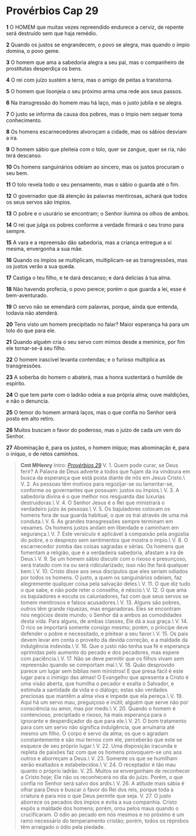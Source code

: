 # Provérbios Cap 29

**1** 	O HOMEM que muitas vezes repreendido endurece a cerviz, de repente será destruído sem que haja remédio.

**2** 	Quando os justos se engrandecem, o povo se alegra, mas quando o ímpio domina, o povo geme.

**3** 	O homem que ama a sabedoria alegra a seu pai, mas o companheiro de prostitutas desperdiça os bens.

**4** 	O rei com juízo sustém a terra, mas o amigo de peitas a transtorna.

**5** 	O homem que lisonjeia o seu próximo arma uma rede aos seus passos.

**6** 	Na transgressão do homem mau há laço, mas o justo jubila e se alegra.

**7** 	O justo se informa da causa dos pobres, mas o ímpio nem sequer toma conhecimento.

**8** 	Os homens escarnecedores alvoroçam a cidade, mas os sábios desviam a ira.

**9** 	O homem sábio que pleiteia com o tolo, quer se zangue, quer se ria, não terá descanso.

**10** 	Os homens sanguinários odeiam ao sincero, mas os justos procuram o seu bem.

**11** 	O tolo revela todo o seu pensamento, mas o sábio o guarda até o fim.

**12** 	O governador que dá atenção às palavras mentirosas, achará que todos os seus servos são ímpios.

**13** 	O pobre e o usurário se encontram; o Senhor ilumina os olhos de ambos.

**14** 	O rei que julga os pobres conforme a verdade firmará o seu trono para sempre.

**15** 	A vara e a repreensão dão sabedoria, mas a criança entregue a si mesma, envergonha a sua mãe.

**16** 	Quando os ímpios se multiplicam, multiplicam-se as transgressões, mas os justos verão a sua queda.

**17** 	Castiga o teu filho, e te dará descanso; e dará delícias à tua alma.

**18** 	Não havendo profecia, o povo perece; porém o que guarda a lei, esse é bem-aventurado.

**19** 	O servo não se emendará com palavras, porque, ainda que entenda, todavia não atenderá.

**20** 	Tens visto um homem precipitado no falar? Maior esperança há para um tolo do que para ele.

**21** 	Quando alguém cria o seu servo com mimos desde a meninice, por fim ele tornar-se-á seu filho.

**22** 	O homem irascível levanta contendas; e o furioso multiplica as transgressões.

**23** 	A soberba do homem o abaterá, mas a honra sustentará o humilde de espírito.

**24** 	O que tem parte com o ladrão odeia a sua própria alma; ouve maldições, e não o denuncia.

**25** 	O temor do homem armará laços, mas o que confia no Senhor será posto em alto retiro.

**26** 	Muitos buscam o favor do poderoso, mas o juízo de cada um vem do Senhor.

**27** 	Abominação é, para os justos, o homem iníquo; mas abominação é, para o iníquo, o de retos caminhos.


> **Cmt MHenry** Intro: *[Provérbios 29](../20A-Pv/29.md#0)* V. 1. Quem pode curar, se Deus ferir? A Palavra de Deus adverte a todos que fujam da ira vindoura em busca da esperança que está posta diante de nós em Jesus Cristo.\ V. 2. As pessoas têm motivos para regozijar-se ou lamentar-se, conforme os governantes que possuam: justos ou ímpios.\ V. 3. A sabedoria divina é o que melhor nos resguarda das luxurias destruidoras.\ V. 4. O Senhor Jesus é o Rei que ministrará o verdadeiro juízo às pessoas.\ V. 5. Os bajuladores colocam os homens fora de sua guarda habitual, o que os trai através de uma má conduta.\ V. 6. As grandes transgressões sempre terminam em vexames. Os homens justos andam em liberdade e caminham em segurança.\ V. 7. Este versículo é aplicável à compaixão pela angústia do pobre, e o desprezo sem sentimentos que mostra o ímpio.\ V. 8. O escarnecedor zomba das coisas sagradas e sérias. Os homens que fomentam a religião, que é a verdadeira sabedoria, afastam a ira de Deus.\ V. 9. Se um homem sábio discutir com o rixoso e presunçoso, será tratado com ira ou será ridicularizado; isso não lhe fará qualquer bem.\ V. 10. Cristo disse aos seus discípulos que eles seriam odiados por todos os homens. O justo, a quem os sanguinários odeiam, faz alegremente qualquer coisa pela salvação deles.\ V. 11. O que diz tudo o que sabe, e não pode reter o conselho, é néscio.\ V. 12. O que ama os bajuladores e escuta os caluniadores, faz com que seus servos se tomem mentirosos e falsos acusadores.\ V. 13. Alguns são pobres, outros têm grande riquezas, mas enganadoras. Eles se encontram nos negócios deste mundo; o Senhor dá a ambos as comodidades desta vida. Para alguns, de ambas classes, Ele dá a sua graça.\ V. 14. O rico se importará somente consigo mesmo; porém, o príncipe deve defender o pobre e necessitado, e pleitear a seu favor.\ V. 15. Os pais devem levar em conta o proveito da devida correção, e a maldade da indulgência indevida.\ V. 16. Que o justo não tenha sua fé e esperança oprimidas pelo aumento do pecado e dos pecadores, mas espere com paciência.\ V. 17. Não se deve permitir que os filhos vivam sem repreensão quando se comportam mal.\ V. 18. Quão desprovido parece um lugar sem bíblias nem ministros! E que presa fácil é este lugar para o inimigo das almas! O Evangelho que apresenta a Cristo é uma visão aberta, que humilha o pecador e exalta o Salvador, e estimula a santidade da vida e o diálogo; estas são verdades preciosas que mantêm a alma viva e impede que ela pereça.\ V. 19. Aqui há um servo mau, preguiçoso e inútil; alguém que serve não por consciência ou amor, mas por medo.\ V. 20. Quando o homem é contencioso, precipitado e rixoso, há mais esperança para o ignorante e desperdiçador do que para ele.\ V. 21. O bom tratamento para com um servo não significa indulgência, que arruinaria até mesmo um filho. O corpo é servo da alma; os que o agradam constantemente e são mui ternos com ele, perceberão que este se esquece de seu próprio lugar.\ V. 22. Uma disposição iracunda e repleta de paixões faz com que os homens provoquem-se uns aos outros e aborreçam a Deus.\ V. 23. Somente os que se humilham serão exaltados e estabelecidos.\ V. 24. O receptador é tão mau quanto o próprio ladrão. V. 25. Muitos se envergonham de reconhecer a Cristo hoje; Ele não os reconhecerá no dia do juízo. Porém, o que confia no Senhor será salvo dos ardis.\ V. 26. A atitude mais sábia é olhar para Deus e buscar o favor do Rei dos reis, porque toda a criatura é para nós o que Deus permite que seja. V. 27. O justo aborrece os pecados dos ímpios e evita a sua companhia. Cristo expôs a maldade dos homens; porém, orou pelos maus quando o crucificaram. O ódio ao pecado em nós mesmos e no próximo é um ramo necessário do temperamento cristão; porém, todos os réprobos têm arraigado o ódio pela piedade.